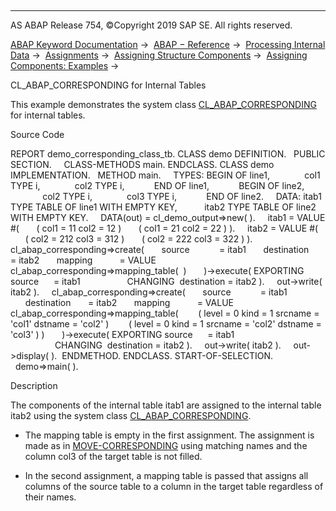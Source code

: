   

* * *

AS ABAP Release 754, ©Copyright 2019 SAP SE. All rights reserved.

[ABAP Keyword Documentation](javascript:call_link\('abenabap.htm'\)) →  [ABAP − Reference](javascript:call_link\('abenabap_reference.htm'\)) →  [Processing Internal Data](javascript:call_link\('abenabap_data_working.htm'\)) →  [Assignments](javascript:call_link\('abenvalue_assignments.htm'\)) →  [Assigning Structure Components](javascript:call_link\('abencorresponding.htm'\)) →  [Assigning Components: Examples](javascript:call_link\('abencorresponding_abexas.htm'\)) → 

CL\_ABAP\_CORRESPONDING for Internal Tables

This example demonstrates the system class [CL\_ABAP\_CORRESPONDING](javascript:call_link\('abencl_abap_corresponding.htm'\)) for internal tables.

Source Code

REPORT demo\_corresponding\_class\_tb.
CLASS demo DEFINITION.
  PUBLIC SECTION.
    CLASS-METHODS main.
ENDCLASS.
CLASS demo IMPLEMENTATION.
  METHOD main.
    TYPES: BEGIN OF line1,
             col1 TYPE i,
             col2 TYPE i,
           END OF line1,
           BEGIN OF line2,
             col2 TYPE i,
             col3 TYPE i,
           END OF line2.
    DATA: itab1 TYPE TABLE OF line1 WITH EMPTY KEY,
          itab2 TYPE TABLE OF line2 WITH EMPTY KEY.
    DATA(out) = cl\_demo\_output=>new( ).
    itab1 = VALUE #(
      ( col1 = 11 col2 = 12 )
      ( col1 = 21 col2 = 22 ) ).
    itab2 = VALUE #(
      ( col2 = 212 col3 = 312 )
      ( col2 = 222 col3 = 322 ) ).
   cl\_abap\_corresponding=>create(
      source            = itab1
      destination       = itab2
      mapping           = VALUE cl\_abap\_corresponding=>mapping\_table(  )
      )->execute( EXPORTING source      = itab1
                  CHANGING  destination = itab2 ).
    out->write( itab2 ).
    cl\_abap\_corresponding=>create(
      source            = itab1
      destination       = itab2
      mapping           = VALUE cl\_abap\_corresponding=>mapping\_table(
       ( level = 0 kind = 1 srcname = 'col1' dstname = 'col2' )
       ( level = 0 kind = 1 srcname = 'col2' dstname = 'col3' ) )
      )->execute( EXPORTING source      = itab1
                  CHANGING  destination = itab2 ).
    out->write( itab2 ).
    out->display( ).  ENDMETHOD.
ENDCLASS.
START-OF-SELECTION.
  demo=>main( ).

Description

The components of the internal table itab1 are assigned to the internal table itab2 using the system class [CL\_ABAP\_CORRESPONDING](javascript:call_link\('abencl_abap_corresponding.htm'\)).

-   The mapping table is empty in the first assignment. The assignment is made as in [MOVE-CORRESPONDING](javascript:call_link\('abapmove-corresponding.htm'\)) using matching names and the column col3 of the target table is not filled.

-   In the second assignment, a mapping table is passed that assigns all columns of the source table to a column in the target table regardless of their names.